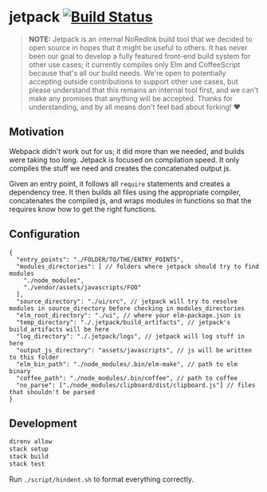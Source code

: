 # jetpack [![Build Status](https://travis-ci.org/NoRedInk/jetpack.svg?branch=master)](https://travis-ci.org/NoRedInk/jetpack)

> **NOTE:** Jetpack is an internal NoRedInk build tool that we decided to open source in hopes that it might be useful to others. It has never been our goal to develop a fully featured front-end build system for other use cases; it currently compiles only Elm and CoffeeScript because that's all our build needs. We're open to potentially accepting outside contributions to support other use cases, but please understand that this remains an internal tool first, and we can't make any promises that anything will be accepted. Thanks for understanding, and by all means don't feel bad about forking! ❤️

## Motivation

Webpack didn't work out for us; it did more than we needed, and builds were taking too long.
Jetpack is focused on compilation speed. It only compiles the stuff we need and creates the concatenated output js.

Given an entry point, it follows all `require` statements and creates a dependency tree. It then builds all files using the appropriate compiler, concatenates the compiled js, and wraps modules in functions so that the requires know how to get the right functions.

## Configuration

```jsonc
{
  "entry_points": "./FOLDER/TO/THE/ENTRY_POINTS",
  "modules_directories": [ // folders where jetpack should try to find modules
    "./node_modules",
    "./vendor/assets/javascripts/FOO"
  ],
  "source_directory": "./ui/src", // jetpack will try to resolve modules in source_directory before checking in modules_directories
  "elm_root_directory": "./ui", // where your elm-package.json is
  "temp_directory": "./.jetpack/build_artifacts", // jetpack's build_artifacts will be here
  "log_directory": "./.jetpack/logs", // jetpack will log stuff in here
  "output_js_directory": "assets/javascripts", // js will be written to this folder
  "elm_bin_path": "./node_modules/.bin/elm-make", // path to elm binary
  "coffee_path": "./node_modules/.bin/coffee", // path to coffee
  "no_parse": ["./node_modules/clipboard/dist/clipboard.js"] // files that shouldn't be parsed
}
```

## Development

```bash
direnv allow
stack setup
stack build
stack test
```

Run `./script/hindent.sh` to format everything correctly.
